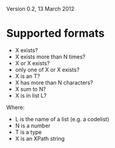 Version 0.2, 13 March 2012

Supported formats
=================

* X exists?
* X exists more than N times?
* X or X exists?
* only one of X or X exists?
* X is an T?
* X has more than N characters?
* X sum to N?
* X is in list L?

Where:
* L is the name of a list (e.g. a codelist)
* N is a number
* T is a type
* X is an XPath string
